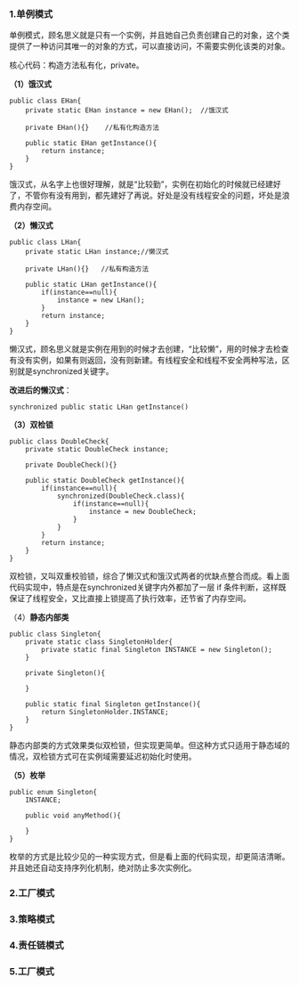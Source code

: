 ### 1.单例模式

单例模式，顾名思义就是只有一个实例，并且她自己负责创建自己的对象，这个类提供了一种访问其唯一的对象的方式，可以直接访问，不需要实例化该类的对象。

核心代码：构造方法私有化，private。

**（1）饿汉式**

```
public class EHan{
	private static EHan instance = new EHan();  //饿汉式
	
	private EHan(){}    //私有化构造方法
	
	public static EHan getInstance(){
		return instance;
	}
}
```

饿汉式，从名字上也很好理解，就是“比较勤”，实例在初始化的时候就已经建好了，不管你有没有用到，都先建好了再说。好处是没有线程安全的问题，坏处是浪费内存空间。

**（2）懒汉式**

```
public class LHan{
	private static LHan instance;//懒汉式
	
	private LHan(){}   //私有构造方法
	
	public static LHan getInstance(){
		if(instance==null){
			instance = new LHan();
		}
		return instance;
	}
}
```

懒汉式，顾名思义就是实例在用到的时候才去创建，“比较懒”，用的时候才去检查有没有实例，如果有则返回，没有则新建。有线程安全和线程不安全两种写法，区别就是synchronized关键字。

**改进后的懒汉式**：

```
synchronized public static LHan getInstance()
```

**（3）双检锁**

```
public class DoubleCheck{
	private static DoubleCheck instance;
	
	private DoubleCheck(){}
	
	public static DoubleCheck getInstance(){
		if(instance==null){
			synchronized(DoubleCheck.class){
				if(instance==null){
					instance = new DoubleCheck;
				}
			}
		}
		return instance;
	}
}
```

双检锁，又叫双重校验锁，综合了懒汉式和饿汉式两者的优缺点整合而成。看上面代码实现中，特点是在synchronized关键字内外都加了一层 if 条件判断，这样既保证了线程安全，又比直接上锁提高了执行效率，还节省了内存空间。

（4）**静态内部类**

```
public class Singleton{
	private static class SingletonHolder{
		private static final Singleton INSTANCE = new Singleton();
	}
	
	private Singleton(){
	
	}
	
	public static final Singleton getInstance(){
		return SingletonHolder.INSTANCE;
	}
}
```

静态内部类的方式效果类似双检锁，但实现更简单。但这种方式只适用于静态域的情况，双检锁方式可在实例域需要延迟初始化时使用。

**（5）枚举**

```
public enum Singleton{
	INSTANCE;
	
	public void anyMethod(){
	
	}
}
```

枚举的方式是比较少见的一种实现方式，但是看上面的代码实现，却更简洁清晰。并且她还自动支持序列化机制，绝对防止多次实例化。

### 2.工厂模式

### 3.策略模式

### 4.责任链模式

### 5.工厂模式